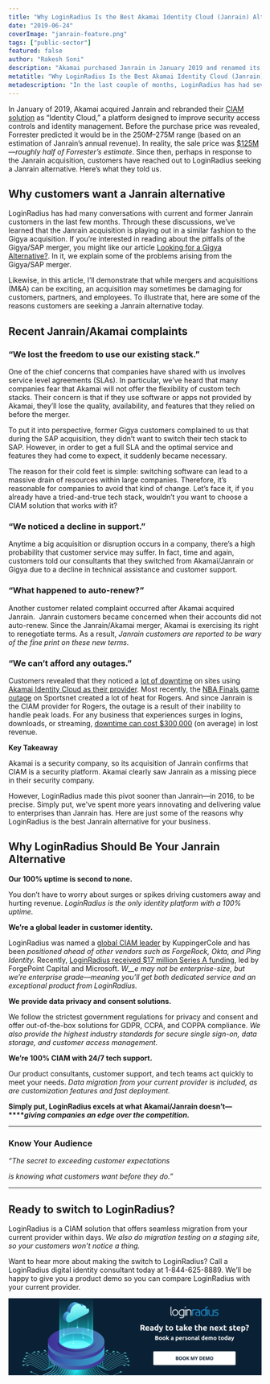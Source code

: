 ```yaml
---
title: "Why LoginRadius Is the Best Akamai Identity Cloud (Janrain) Alternative"
date: "2019-06-24"
coverImage: "janrain-feature.png"
tags: ["public-sector"]
featured: false 
author: "Rakesh Soni"
description: "Akamai purchased Janrain in January 2019 and renamed its CIAM solution Identity Cloud, a platform designed to strengthen security access controls and identity management."
metatitle: "Why LoginRadius Is the Best Akamai Identity Cloud (Janrain) Alternative | LoginRadius"
metadescription: "In the last couple of months, LoginRadius has had several talks with current and former Janrain customers. We have discovered from these conversations that the acquisition of Janrain is playing out in a similar way to the acquisition of Gigya."
---
```


In January of 2019, Akamai acquired Janrain and rebranded their [CIAM solution](https://www.loginradius.com/blog/2019/06/customer-identity-and-access-management/) as “Identity Cloud,” a platform designed to improve security access controls and identity management. Before the purchase price was revealed, Forrester predicted it would be in the $250M–$275M range (based on an estimation of Janrain’s annual revenue). In reality, the sale price was [$125M](https://www.bizjournals.com/portland/news/2019/03/01/that-sale-price-for-janrain-125.html)—_roughly half of Forrester’s estimate_. Since then, perhaps in response to the Janrain acquisition, customers have reached out to LoginRadius seeking a Janrain alternative. Here’s what they told us. 

## **Why customers want a Janrain alternative**

LoginRadius has had many conversations with current and former Janrain customers in the last few months. Through these discussions, we’ve learned that the Janrain acquisition is playing out in a similar fashion to the Gigya acquisition. If you’re interested in reading about the pitfalls of the Gigya/SAP merger, you might like our article [Looking for a Gigya Alternative?](https://www.loginradius.com/blog/2019/02/looking-gigya-alternative-try-loginradius-superior-modern-identity-platform/). In it, we explain some of the problems arising from the Gigya/SAP merger. 

Likewise, in this article, I’ll demonstrate that while mergers and acquisitions (M&A) can be exciting, an acquisition may sometimes be damaging for customers, partners, and employees. To illustrate that, here are some of the reasons customers are seeking a Janrain alternative today.


## **Recent Janrain/Akamai complaints**

### “We lost the freedom to use our existing stack.”

One of the chief concerns that companies have shared with us involves service level agreements (SLAs). In particular, we’ve heard that many companies fear that Akamai will not offer the flexibility of custom tech stacks. Their concern is that if they use software or apps not provided by Akamai, they’ll lose the quality, availability, and features that they relied on before the merger. 

To put it into perspective, former Gigya customers complained to us that during the SAP acquisition, they didn’t want to switch their tech stack to SAP. However, in order to get a full SLA and the optimal service and features they had come to expect, it suddenly became necessary. 

The reason for their cold feet is simple: switching software can lead to a massive drain of resources within large companies. Therefore, it’s reasonable for companies to avoid that kind of change. Let’s face it, if you already have a tried-and-true tech stack, wouldn’t you want to choose a CIAM solution that works _with_ it?

### “We noticed a decline in support.”

Anytime a big acquisition or disruption occurs in a company, there’s a high probability that customer service may suffer. In fact, time and again, customers told our consultants that they switched from Akamai/Janrain or Gigya due to a decline in technical assistance and customer support.

### “What happened to auto-renew?”

Another customer related complaint occurred after Akamai acquired Janrain.  Janrain customers became concerned when their accounts did not auto-renew. Since the Janrain/Akamai merger, Akamai is exercising its right to renegotiate terms. As a result, _Janrain customers are reported to be wary of the fine print on these new terms_.

### “We can’t afford any outages.”

Customers revealed that they noticed a [lot of downtime](https://status.janrain.com/incidents/j66wdht40wmc) on sites using [Akamai Identity Cloud as their provider](https://deets.feedreader.com/secure-now.sportsnet.ca). Most recently, the [NBA Finals game outage](https://www.theglobeandmail.com/business/article-i-missed-a-big-chunk-of-the-game-raptors-fans-frustrated-by-rogers/) on Sportsnet created a lot of heat for Rogers. And since Janrain is the CIAM provider for Rogers, the outage is a result of their inability to handle peak loads. For any business that experiences surges in logins, downloads, or streaming, [downtime can cost $300,000](https://www.the20.com/blog/the-cost-of-it-downtime/) (on average) in lost revenue. 


**Key Takeaway** 

Akamai is a security company, so its acquisition of Janrain confirms that CIAM is a security platform. Akamai clearly saw Janrain as a missing piece in their security company. 

However, LoginRadius made this pivot sooner than Janrain—in 2016, to be precise. Simply put, we've spent more years innovating and delivering value to enterprises than Janrain has. Here are just some of the reasons why LoginRadius is the best Janrain alternative for your business.


## **Why LoginRadius Should Be Your Janrain Alternative**

**Our 100% uptime is second to none.**

You don’t have to worry about surges or spikes driving customers away and hurting revenue. _LoginRadius is the only identity platform with a 100% uptime._


**We’re a global leader in customer identity.** 

LoginRadius was named a [global CIAM leader](https://www.loginradius.com/press/loginradius-named-global-ciam-leader-by-identity-research-firm-kuppingercole/) by KuppingerCole and has been _positioned ahead of other vendors such as ForgeRock, Okta, and Ping Identity._ Recently, [LoginRadius received $17 million Series A funding](https://www.loginradius.com/blog/loginradius-announces-17m-series-funding-forgepoint-microsoft/), led by ForgePoint Capital and Microsoft. _W__e may not be enterprise-size, but we’re enterprise grade—meaning you’ll get both dedicated service and an exceptional product from LoginRadius._ 


**We provide data privacy and consent solutions.**

We follow the strictest government regulations for privacy and consent and offer out-of-the-box solutions for GDPR, CCPA, and COPPA compliance. _We also provide the highest industry standards for secure single sign-on, data storage, and customer access management._


**We’re 100% CIAM with 24/7 tech support.**

Our product consultants, customer support, and tech teams act quickly to meet your needs. _Data migration from your current provider is included, as are customization features and fast deployment._

**Simply put, LoginRadius excels at what Akamai/Janrain doesn’t—****_giving companies an edge over the competition._** 

* * *

### **Know Your Audience**

_“The secret to exceeding customer expectations_

 _is knowing what customers want before they do.”_

* * *

## **Ready to switch to LoginRadius?**

LoginRadius is a CIAM solution that offers seamless migration from your current provider within days. _We also do migration testing on a staging site, so your customers won’t notice a thing._

Want to hear more about making the switch to LoginRadius? Call a LoginRadius digital identity consultant today at 1-844-625-8889. We’ll be happy to give you a product demo so you can compare LoginRadius with your current provider. 

[![Janrain alternative](CTA-Graphics-for-Blogs-V02.01-15.png)](https://www.loginradius.com/book-demo/)
